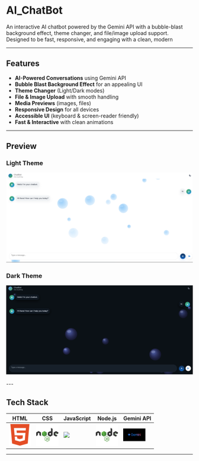 # AI_ChatBot
An interactive AI chatbot powered by the Gemini API with a bubble-blast background effect, theme changer, and file/image upload support. Designed to be fast, responsive, and engaging with a clean, modern 

---

## Features  

-  **AI-Powered Conversations** using Gemini API  
-  **Bubble Blast Background Effect** for an appealing UI  
-  **Theme Changer** (Light/Dark modes)  
-  **File & Image Upload** with smooth handling  
-  **Media Previews** (images, files)  
-  **Responsive Design** for all devices  
-  **Accessible UI** (keyboard & screen-reader friendly)  
-  **Fast & Interactive** with clean animations  

---

## Preview  

### Light Theme  
<p align="center">
  <img src="assets/LightThemeChatBot.png" alt="Chatbot Light Theme" width="700">
</p>  

### Dark Theme  
<p align="center">
  <img src="assets/DarkThemeChatBot.png" alt="Chatbot Dark Theme" width="700">
</p>  
---

## Tech Stack  
| HTML | CSS | JavaScript | Node.js | Gemini API |
|------|-----|------------|---------|------------|
| [<img src="assets/Html.png" width="60"/>](https://developer.mozilla.org/en-US/docs/Web/HTML) | [<img src="assets/Nodejs.png" width="60"/>](https://developer.mozilla.org/en-US/docs/Web/CSS) | [<img src="assets/Jvascript.png" width="60"/>](https://developer.mozilla.org/en-US/docs/Web/JavaScript) | [<img src="assets/Nodejs.png" width="60"/>](https://nodejs.org/) | [<img src="assets/Gemini.png" width="60"/>](https://developers.google.com/ai) |


---

